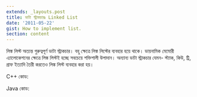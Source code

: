 ```yaml
---
extends: _layouts.post
title: ডাটা স্ট্রাকচারঃ Linked List
date: '2011-05-22'
gist: How to implement list.
section: content
---
```


লিঙ্ক লিস্ট অত্যন্ত গুরুত্বপূর্ণ ডাটা স্ট্রাকচার। বহু ক্ষেত্রে লিঙ্ক লিস্টের ব্যবহার হয়ে থাকে। ডায়নামিক মেমোরী এ্যালোকেশনের ক্ষেত্রে লিঙ্ক লিস্টই হচ্ছে সবচেয়ে শক্তিশালী উপাদান। অন্যান্য ডাটা স্ট্রাকচার যেমন- স্ট্যাক, কিউ, ট্রি, গ্রাফ ইত্যাদি তৈরী করতেও লিঙ্ক লিস্ট ব্যবহার করা হয়।

C++ কোড:

<script src="https://gist.github.com/milon/c8eecef59c14bc0f9da1171cc70cd54a.js">
</script>

Java কোড:

<script src="https://gist.github.com/milon/2d471c41e61b02346cf0fa125858de2a.js">
</script>
